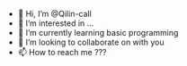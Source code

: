 - 👋 Hi, I’m @Qilin-call
- 👀 I’m interested in ...
- 🌱 I’m currently learning basic programming
- 💞️ I’m looking to collaborate on with you
- 📫 How to reach me ???

<!---
Qilin-call/Qilin-call is a ✨ special ✨ repository because its `README.md` (this file) appears on your GitHub profile.
You can click the Preview link to take a look at your changes.
--->
